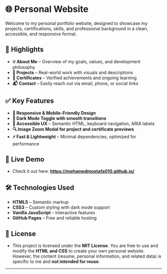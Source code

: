 # 🌐 Personal Website

Welcome to my personal portfolio website, designed to showcase my projects, certifications, skills, and professional background in a clean, accessible, and responsive format.

## 🎯 Highlights

- **💡 About Me** – Overview of my goals, values, and development philosophy
- **💼 Projects** – Real-world work with visuals and descriptions
- **📜 Certificates** – Verified achievements and ongoing learning
- **📬 Contact** – Easily reach out via email, phone, or social links  

## ✅ Key Features

- **📱 Responsive & Mobile-Friendly Design**
- **🌙 Dark Mode Toggle with smooth transitions**
- **🧠 Accessible UX** – Semantic HTML, keyboard navigation, ARIA labels
- **🔍 Image Zoom Modal for project and certificate previews**
- **⚡ Fast & Lightweight** – Minimal dependencies, optimized for performance

## 🚀 Live Demo  

- Check it out here: **https://mohamedmostafa010.github.io/**  

## 🛠 Technologies Used  

- **HTML5** – Semantic markup
- **CSS3** – Custom styling with dark mode support
- **Vanilla JavaScript** – Interactive features
- **GitHub Pages** – Free and reliable hosting

## 📜 License  
- This project is licensed under the **MIT License**. You are free to use and modify the **HTML and CSS** to create your own personal website. However, the content (resume, personal information, and related data) is specific to me and **not intended for reuse**.  

---
